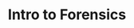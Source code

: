 ---
credit:
- Pranav Goel
- Ian Klatzco
featured: false
recording: ''
slides: intro_to_forensics.pdf
tags:
- forensics
- networking
- intro
- file carving
- steganography
- foremost
- wireshark
- stegsolve
time_close: ''
time_start: 2018-11-01T18:00:00.000000Z
title: Intro to Forensics
week_number: 9
---